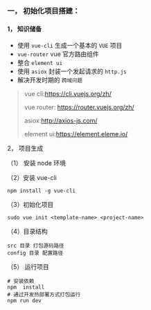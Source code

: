 ### 一， 初始化项目搭建：

#### 1， 知识储备

- 使用 `vue-cli` 生成一个基本的 `VUE` 项目
- `vue-router` vue 官方路由组件
- 整合 `element ui`
- 使用 `asiox` 封装一个发起请求的 `http.js`
- 解决开发时期的 `跨域问题`

> vue cli:https://cli.vuejs.org/zh/
>
> vue router: https://router.vuejs.org/zh/
>
> asiox:http://axios-js.com/
>
> element ui:https://element.eleme.io/

2， 项目生成

（1） 安装 node 环境

（2）安装 vue-cli 

```
npm install -g vue-cli
```

（3）初始化项目

```
sudo vue init <template-name> <project-name>
```

（4）目录结构

```
src 目录 打包源码路径
config 目录 配置路径
```

（5） 运行项目

```
# 安装依赖
npm  install 
# 通过开发热部署方式打包运行
npm run dev
```













